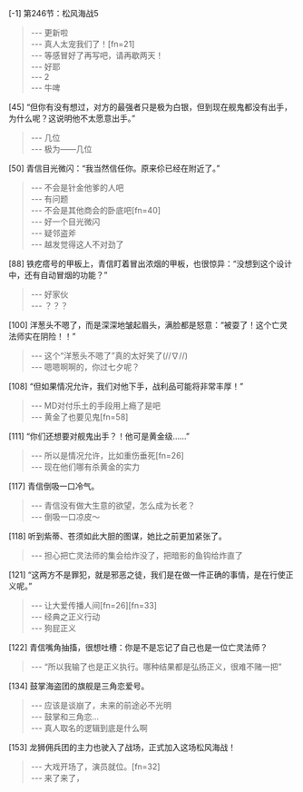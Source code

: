 
[-1] 第246节：松风海战5
>--- 更新啦<br>
>--- 真人太宠我们了！[fn=21]<br>
>--- 等感冒好了再写吧，请再歇两天！<br>
>--- 好耶<br>
>--- 2<br>
>--- 牛啤<br>

[45] “但你有没有想过，对方的最强者只是极为白银，但到现在舰鬼都没有出手，为什么呢？这说明他不太愿意出手。”
>--- 几位<br>
>--- 极为——几位<br>

[50] 青信目光微闪：“我当然信任你。原来伱已经在附近了。”
>--- 不会是针金他爹的人吧<br>
>--- 有问题<br>
>--- 不会是其他商会的卧底吧[fn=40]<br>
>--- 好一个目光微闪<br>
>--- 疑邻盗斧<br>
>--- 越发觉得这人不对劲了<br>

[88] 铁疙瘩号的甲板上，青信盯着冒出浓烟的甲板，也很惊异：“没想到这个设计中，还有自动冒烟的功能？”
>--- 好家伙<br>
>--- ？？？<br>

[100] 洋葱头不嗯了，而是深深地皱起眉头，满脸都是怒意：“被耍了！这个亡灵法师实在阴险！！”
>--- 这个“洋葱头不嗯了”真的太好笑了(//∇//)<br>
>--- 嗯嗯啊啊的，你过七夕呢？<br>

[108] “但如果情况允许，我们对他下手，战利品可能将非常丰厚！”
>--- MD对付乐土的手段用上瘾了是吧<br>
>--- 黄金了也要见鬼[fn=58]<br>

[111] “你们还想要对舰鬼出手？！他可是黄金级……”
>--- 所以是情况允许，比如重伤垂死[fn=26]<br>
>--- 现在他们哪有杀黄金的实力<br>

[117] 青信倒吸一口冷气。
>--- 青信没有做大生意的欲望，怎么成为长老？<br>
>--- 倒吸一口凉皮～<br>

[118] 听到紫蒂、苍须如此大胆的图谋，她比之前更加紧张了。
>--- 担心把亡灵法师的集会给炸没了，把暗影的鱼钩给炸直了<br>

[121] “这两方不是罪犯，就是邪恶之徒，我们是在做一件正确的事情，是在行使正义呢。”
>--- 让大爱传播人间[fn=26][fn=33]<br>
>--- 经典之正义行动<br>
>--- 狗屁正义<br>

[122] 青信嘴角抽搐，很想吐槽：你是不是忘记了自己也是一位亡灵法师？
>--- “所以我输了也是正义执行。哪种结果都是弘扬正义，很难不赌一把”<br>

[134] 鼓掌海盗团的旗舰是三角恋爱号。
>--- 应该是谈崩了，未来的前途必不光明<br>
>--- 鼓掌和三角恋...<br>
>--- 真人取名的逻辑到底是什么啊<br>

[153] 龙狮佣兵团的主力也驶入了战场，正式加入这场松风海战！
>--- 大戏开场了，演员就位。[fn=32]<br>
>--- 来了来了，<br>
